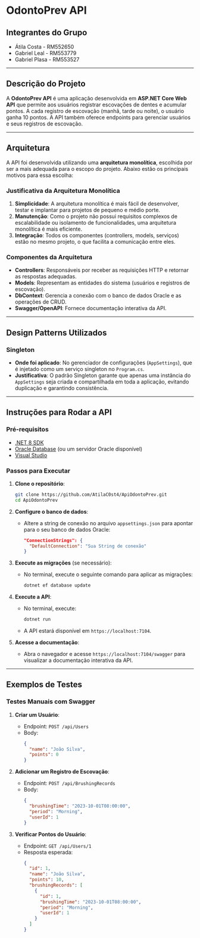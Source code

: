 
# OdontoPrev API

## Integrantes do Grupo
- Átila Costa - RM552650
- Gabriel Leal - RM553779
- Gabriel Plasa - RM553527


---

## Descrição do Projeto
A **OdontoPrev API** é uma aplicação desenvolvida em **ASP.NET Core Web API** que permite aos usuários registrar escovações de dentes e acumular pontos. A cada registro de escovação (manhã, tarde ou noite), o usuário ganha 10 pontos. A API também oferece endpoints para gerenciar usuários e seus registros de escovação.

---

## Arquitetura
A API foi desenvolvida utilizando uma **arquitetura monolítica**, escolhida por ser a mais adequada para o escopo do projeto. Abaixo estão os principais motivos para essa escolha:

### Justificativa da Arquitetura Monolítica
1. **Simplicidade**: A arquitetura monolítica é mais fácil de desenvolver, testar e implantar para projetos de pequeno e médio porte.
2. **Manutenção**: Como o projeto não possui requisitos complexos de escalabilidade ou isolamento de funcionalidades, uma arquitetura monolítica é mais eficiente.
3. **Integração**: Todos os componentes (controllers, models, serviços) estão no mesmo projeto, o que facilita a comunicação entre eles.

### Componentes da Arquitetura
- **Controllers**: Responsáveis por receber as requisições HTTP e retornar as respostas adequadas.
- **Models**: Representam as entidades do sistema (usuários e registros de escovação).
- **DbContext**: Gerencia a conexão com o banco de dados Oracle e as operações de CRUD.
- **Swagger/OpenAPI**: Fornece documentação interativa da API.

---

## Design Patterns Utilizados
### Singleton
- **Onde foi aplicado**: No gerenciador de configurações (`AppSettings`), que é injetado como um serviço singleton no `Program.cs`.
- **Justificativa**: O padrão Singleton garante que apenas uma instância do `AppSettings` seja criada e compartilhada em toda a aplicação, evitando duplicação e garantindo consistência.

---

## Instruções para Rodar a API

### Pré-requisitos
- [.NET 8 SDK](https://dotnet.microsoft.com/download/dotnet/8.0)
- [Oracle Database](https://www.oracle.com/database/) (ou um servidor Oracle disponível)
- [Visual Studio](https://visualstudio.microsoft.com/)

### Passos para Executar
1. **Clone o repositório**:
   ```bash
   git clone https://github.com/AtilaC0st4/ApiOdontoPrev.git
   cd ApiOdontoPrev
   ```

2. **Configure o banco de dados**:
   - Altere a string de conexão no arquivo `appsettings.json` para apontar para o seu banco de dados Oracle:
     ```json
     "ConnectionStrings": {
       "DefaultConnection": "Sua String de conexão"
     }
     ```

3. **Execute as migrações** (se necessário):
   - No terminal, execute o seguinte comando para aplicar as migrações:
     ```bash
     dotnet ef database update
     ```

4. **Execute a API**:
   - No terminal, execute:
     ```bash
     dotnet run
     ```
   - A API estará disponível em `https://localhost:7104`.

5. **Acesse a documentação**:
   - Abra o navegador e acesse `https://localhost:7104/swagger` para visualizar a documentação interativa da API.

---

## Exemplos de Testes

### Testes Manuais com Swagger
1. **Criar um Usuário**:
   - Endpoint: `POST /api/Users`
   - Body:
     ```json
     {
       "name": "João Silva",
       "points": 0
     }
     ```

2. **Adicionar um Registro de Escovação**:
   - Endpoint: `POST /api/BrushingRecords`
   - Body:
     ```json
     {
       "brushingTime": "2023-10-01T08:00:00",
       "period": "Morning",
       "userId": 1
     }
     ```

3. **Verificar Pontos do Usuário**:
   - Endpoint: `GET /api/Users/1`
   - Resposta esperada:
     ```json
     {
       "id": 1,
       "name": "João Silva",
       "points": 10,
       "brushingRecords": [
         {
           "id": 1,
           "brushingTime": "2023-10-01T08:00:00",
           "period": "Morning",
           "userId": 1
         }
       ]
     }
     ```

